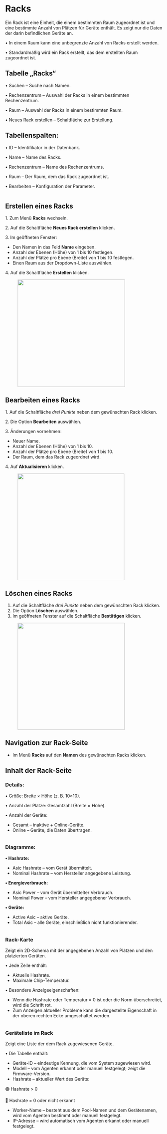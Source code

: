 # Racks

Ein Rack ist eine Einheit, die einem bestimmten Raum zugeordnet ist und eine bestimmte Anzahl von Plätzen für Geräte enthält. Es zeigt nur die Daten der darin befindlichen Geräte an.

• In einem Raum kann eine unbegrenzte Anzahl von Racks erstellt werden.

• Standardmäßig wird ein Rack erstellt, das dem erstellten Raum zugeordnet ist.

## **Tabelle „Racks“**

• Suchen – Suche nach Namen.

• Rechenzentrum – Auswahl der Racks in einem bestimmten Rechenzentrum.

• Raum – Auswahl der Racks in einem bestimmten Raum.

• Neues Rack erstellen – Schaltfläche zur Erstellung.

## Tabellenspalten:

• ID – Identifikator in der Datenbank.

• Name – Name des Racks.

• Rechenzentrum – Name des Rechenzentrums.

• Raum – Der Raum, dem das Rack zugeordnet ist.

• Bearbeiten – Konfiguration der Parameter.

<figure><img src="../../.gitbook/assets/image (26).png" alt=""><figcaption></figcaption></figure>

## **Erstellen eines Racks**

1\. Zum Menü **Racks** wechseln.

2\. Auf die Schaltfläche **Neues Rack erstellen** klicken.

3\. Im geöffneten Fenster:

* Den Namen in das Feld **Name** eingeben.
* Anzahl der Ebenen (Höhe) von 1 bis 10 festlegen.
* Anzahl der Plätze pro Ebene (Breite) von 1 bis 10 festlegen.
* Einen Raum aus der Dropdown-Liste auswählen.

4\. Auf die Schaltfläche **Erstellen** klicken.

<figure><img src="../../.gitbook/assets/image (27).png" alt="" width="344"><figcaption></figcaption></figure>

## **Bearbeiten eines Racks**

1\. Auf die Schaltfläche _drei Punkte_ neben dem gewünschten Rack klicken.

2\. Die Option **Bearbeiten** auswählen.

3\. Änderungen vornehmen:

* Neuer Name.
* Anzahl der Ebenen (Höhe) von 1 bis 10.
* Anzahl der Plätze pro Ebene (Breite) von 1 bis 10.
* Der Raum, dem das Rack zugeordnet wird.

4\. Auf **Aktualisieren** klicken.

<figure><img src="../../.gitbook/assets/image (28).png" alt="" width="342"><figcaption></figcaption></figure>

## **Löschen eines Racks** <a href="#udalenie-data-centra" id="udalenie-data-centra"></a>

1. Auf die Schaltfläche _drei Punkte_ neben dem gewünschten Rack klicken.
2. Die Option **Löschen** auswählen.
3. Im geöffneten Fenster auf die Schaltfläche **Bestätigen** klicken.

<figure><img src="../../.gitbook/assets/image (30).png" alt="" width="343"><figcaption></figcaption></figure>

## **Navigation zur Rack-Seite**

* Im Menü **Racks** auf den **Namen** des gewünschten Racks klicken.

## **Inhalt der Rack-Seite**

### **Details:**

• Größe: Breite × Höhe (z. B. 10×10).

• Anzahl der Plätze: Gesamtzahl (Breite × Höhe).

• Anzahl der Geräte:

* Gesamt – inaktive + Online-Geräte.
* Online – Geräte, die Daten übertragen.

<figure><img src="../../.gitbook/assets/image (31).png" alt=""><figcaption></figcaption></figure>

### **Diagramme:**

**• Hashrate:**

* Asic Hashrate – vom Gerät übermittelt.
* Nominal Hashrate – vom Hersteller angegebene Leistung.

**• Energieverbrauch:**

* Asic Power – vom Gerät übermittelter Verbrauch.
* Nominal Power – vom Hersteller angegebener Verbrauch.

**• Geräte:**

* Active Asic – aktive Geräte.
* Total Asic – alle Geräte, einschließlich nicht funktionierender.

<figure><img src="../../.gitbook/assets/image (32).png" alt=""><figcaption></figcaption></figure>

### **Rack-Karte**

Zeigt ein 2D-Schema mit der angegebenen Anzahl von Plätzen und den platzierten Geräten.

• Jede Zelle enthält:

* Aktuelle Hashrate.
* Maximale Chip-Temperatur.

• Besondere Anzeigeeigenschaften:

* Wenn die Hashrate oder Temperatur = 0 ist oder die Norm überschreitet, wird die Schrift rot.
* Zum Anzeigen aktueller Probleme kann die dargestellte Eigenschaft in der oberen rechten Ecke umgeschaltet werden.

<figure><img src="../../.gitbook/assets/image (33).png" alt=""><figcaption></figcaption></figure>

### **Geräteliste im Rack**

Zeigt eine Liste der dem Rack zugewiesenen Geräte.

• Die Tabelle enthält:

* Geräte-ID – eindeutige Kennung, die vom System zugewiesen wird.
* Modell – vom Agenten erkannt oder manuell festgelegt; zeigt die Firmware-Version.
* Hashrate – aktueller Wert des Geräts:

&#x20;     🟢 Hashrate > 0

&#x20;     🔴 Hashrate = 0 oder nicht erkannt

* Worker-Name – besteht aus dem Pool-Namen und dem Gerätenamen, wird vom Agenten bestimmt oder manuell festgelegt.
* IP-Adresse – wird automatisch vom Agenten erkannt oder manuell festgelegt.

<figure><img src="../../.gitbook/assets/image (34).png" alt=""><figcaption></figcaption></figure>
